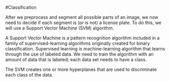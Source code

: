 #Classification

After we preprocess and segment all possible parts of an image, we now need to decide if each segment is (or is not) a license plate. To do this, we will use a Support Vector Machine (SVM) algorithm.

A Support Vector Machine is a pattern recognition algorithm included in a family of supervised-learning algorithms originally created for binary classification. Supervised learning is machine-learning algorithm that learns through the use of labeled data. We need to train the algorithm with an amount of data that is labeled; each data set needs to have a class.

The SVM creates one or more hyperplanes that are used to discriminate each class of the data.
